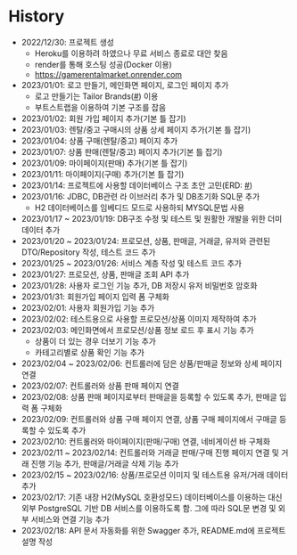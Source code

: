 # History
- 2022/12/30: 프로젝트 생성
  - Heroku를 이용하려 하였으나 무료 서비스 종료로 대안 찾음
  - render를 통해 호스팅 성공(Docker 이용)
  - https://gamerentalmarket.onrender.com
- 2023/01/01: 로고 만들기, 메인화면 페이지, 로그인 페이지 추가
  - 로고 만들기는 Tailor Brands([#](https://www.tailorbrands.com/)) 이용
  - 부트스트랩을 이용하여 기본 구조를 잡음
- 2023/01/02: 회원 가입 페이지 추가(기본 틀 잡기)
- 2023/01/03: 렌탈/중고 구매시의 상품 상세 페이지 추가(기본 틀 잡기)
- 2023/01/04: 상품 구매(렌탈/중고) 페이지 추가
- 2023/01/07: 상품 판매(렌탈/중고) 페이지 추가(기본 틀 잡기)
- 2023/01/09: 마이페이지(판매) 추가(기본 틀 잡기)
- 2023/01/11: 마이페이지(구매) 추가(기본 틀 잡기)
- 2023/01/14: 프로젝트에 사용할 데이터베이스 구조 초안 고민(ERD: [#](/docs/ERD.png))
- 2023/01/16: JDBC, DB관련 라 이브러리 추가 및 DB초기화 SQL문 추가
  - H2 데이터베이스를 임베디드 모드로 사용하되 MYSQL문법 사용
- 2023/01/17 ~ 2023/01/19: DB구조 수정 및 테스트 및 원활한 개발을 위한 더미 데이터 추가
- 2023/01/20 ~ 2023/01/24: 프로모션, 상품, 판매글, 거래글, 유저와 관련된 DTO/Repository 작성, 테스트 코드 추가
- 2023/01/25 ~ 2023/01/26: 서비스 계층 작성 및 테스트 코드 추가
- 2023/01/27: 프로모션, 상품, 판매글 조회 API 추가
- 2023/01/28: 사용자 로그인 기능 추가, DB 저장시 유저 비밀번호 암호화
- 2023/01/31: 회원가입 페이지 입력 폼 구체화
- 2023/02/01: 사용자 회원가입 기능 추가
- 2023/02/02: 테스트용으로 사용할 프로모션/상품 이미지 제작하여 추가
- 2023/02/03: 메인화면에서 프로모션/상품 정보 로드 후 표시 기능 추가
  - 상품이 더 있는 경우 더보기 기능 추가
  - 카테고리별로 상품 확인 기능 추가
- 2023/02/04 ~ 2023/02/06: 컨트롤러에 담은 상품/판매글 정보와 상세 페이지 연결
- 2023/02/07: 컨트롤러와 상품 판매 페이지 연결
- 2023/02/08: 상품 판매 페이지로부터 판매글을 등록할 수 있도록 추가, 판매글 입력 폼 구체화
- 2023/02/09: 컨트롤러와 상품 구매 페이지 연결, 상품 구매 페이지에서 구매글 등록할 수 있도록 추가
- 2023/02/10: 컨트롤러와 마이페이지(판매/구매) 연결, 네비게이션 바 구체화
- 2023/02/11 ~ 2023/02/14: 컨트롤러와 거래글 판매/구매 진행 페이지 연결 및 거래 진행 기능 추가, 판매글/거래글 삭제 기능 추가
- 2023/02/15 ~ 2023/02/16: 상품/프로모션 이미지 및 테스트용 유저/거래 데이터 추가
- 2023/02/17: 기존 내장 H2(MySQL 호환성모드) 데이터베이스를 이용하는 대신 외부 PostgreSQL 기반 DB 서비스를 이용하도록 함. 그에 따라 SQL문 변경 및 외부 서비스와 연결 기능 추가
- 2023/02/18: API 문서 자동화를 위한 Swagger 추가, README.md에 프로젝트 설명 작성
